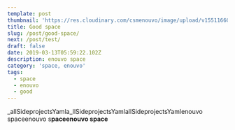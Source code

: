 ```yaml
---
template: post
thumbnail: 'https://res.cloudinary.com/csmenouvo/image/upload/v1551166052/75.jpg'
title: Good space
slug: /post/good-space/
next: /post/test/
draft: false
date: 2019-03-13T05:59:22.102Z
description: enouvo space
category: 'space, enouvo'
tags:
  - space
  - enouvo
  - good
---
```

_allSideprojectsYamla_llSideprojectsYamlallSideprojectsYamlenouvo spaceenouvo s**paceenouvo space**
